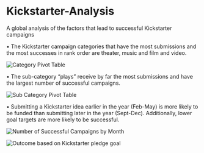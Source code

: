 # Kickstarter-Analysis
A global analysis of the factors that lead to successful Kickstarter campaigns

•	The Kickstarter campaign categories that have the most submissions and the most successes in rank order are theater, music and film and   video. 

![Category Pivot Table](https://user-images.githubusercontent.com/48166327/57978100-10d8ce00-79bb-11e9-8dcd-9ce8686f9586.png)

•	The sub-category “plays” receive by far the most submissions and have the largest number of successful campaigns.  


![Sub Category Pivot Table](https://user-images.githubusercontent.com/48166327/57978101-16ceaf00-79bb-11e9-906a-13e4d6f6e258.png)


•	Submitting a Kickstarter idea earlier in the year (Feb-May) is more likely to be funded than submitting later in the year (Sept-Dec).     Additionally, lower goal targets are more likely to be successful. 


![Number of Successful Campaigns by Month](https://user-images.githubusercontent.com/48166327/57978115-4087d600-79bb-11e9-82e1-0e6fd73cc070.png)

![Outcome based on Kickstarter pledge goal](https://user-images.githubusercontent.com/48166327/57978120-4978a780-79bb-11e9-90cd-72b3e5362676.png)

